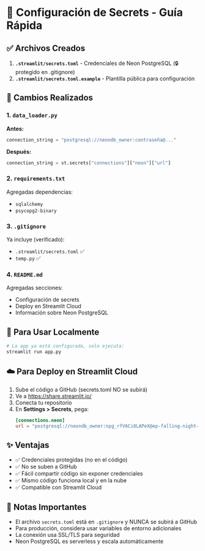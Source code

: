 # 🔐 Configuración de Secrets - Guía Rápida

## ✅ Archivos Creados

1. **`.streamlit/secrets.toml`** - Credenciales de Neon PostgreSQL (🔒 protegido en .gitignore)
2. **`.streamlit/secrets.toml.example`** - Plantilla pública para configuración

## 📝 Cambios Realizados

### 1. `data_loader.py`
**Antes:**
```python
connection_string = "postgresql://neondb_owner:contraseña@..."
```

**Después:**
```python
connection_string = st.secrets["connections"]["neon"]["url"]
```

### 2. `requirements.txt`
Agregadas dependencias:
- `sqlalchemy`
- `psycopg2-binary`

### 3. `.gitignore`
Ya incluye (verificado):
- `.streamlit/secrets.toml` ✅
- `temp.py` ✅

### 4. `README.md`
Agregadas secciones:
- Configuración de secrets
- Deploy en Streamlit Cloud
- Información sobre Neon PostgreSQL

## 🚀 Para Usar Localmente

```bash
# La app ya está configurada, solo ejecuta:
streamlit run app.py
```

## ☁️ Para Deploy en Streamlit Cloud

1. Sube el código a GitHub (secrets.toml NO se subirá)
2. Ve a https://share.streamlit.io/
3. Conecta tu repositorio
4. En **Settings > Secrets**, pega:
   ```toml
   [connections.neon]
   url = "postgresql://neondb_owner:npg_rfV6Ci8LAPeX@ep-falling-night-agmqu5t2-pooler.c-2.eu-central-1.aws.neon.tech/neondb?sslmode=require&channel_binding=require"
   ```

## ✨ Ventajas

- ✅ Credenciales protegidas (no en el código)
- ✅ No se suben a GitHub
- ✅ Fácil compartir código sin exponer credenciales
- ✅ Mismo código funciona local y en la nube
- ✅ Compatible con Streamlit Cloud

## 📌 Notas Importantes

- El archivo `secrets.toml` está en `.gitignore` y NUNCA se subirá a GitHub
- Para producción, considera usar variables de entorno adicionales
- La conexión usa SSL/TLS para seguridad
- Neon PostgreSQL es serverless y escala automáticamente
